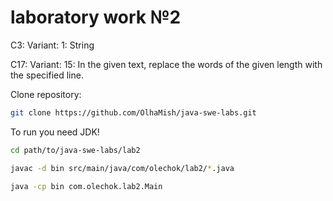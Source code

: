 # laboratory work №2

C3: Variant: 1: String

C17: Variant: 15: In the given text, replace the words of the given length with the specified line.


Clone repository:
```bash
git clone https://github.com/OlhaMish/java-swe-labs.git
```

To run you need JDK! 
```bash
cd path/to/java-swe-labs/lab2
```

```bash
javac -d bin src/main/java/com/olechok/lab2/*.java
```

```bash
java -cp bin com.olechok.lab2.Main
```